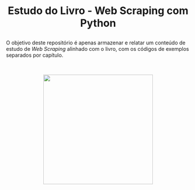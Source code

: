 # <p align="center"> Estudo do Livro - Web Scraping com Python
</p>

O objetivo deste repositório é apenas armazenar e relatar um conteúdo de estudo de *Web Scraping*  alinhado com o livro, com os códigos de exemplos separados por capítulo.

<br>

<p align="center">
<img src="https://m.media-amazon.com/images/I/91F185Qd4TL._AC_UF894,1000_QL80_.jpg" width="300">
</p>

